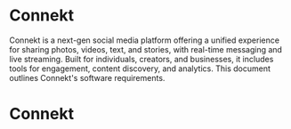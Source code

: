 # Connekt
Connekt is a next-gen social media platform offering a unified experience for sharing photos, videos, text, and stories, with real-time messaging and live streaming. Built for individuals, creators, and businesses, it includes tools for engagement, content discovery, and analytics. This document outlines Connekt's software requirements.
# Connekt

